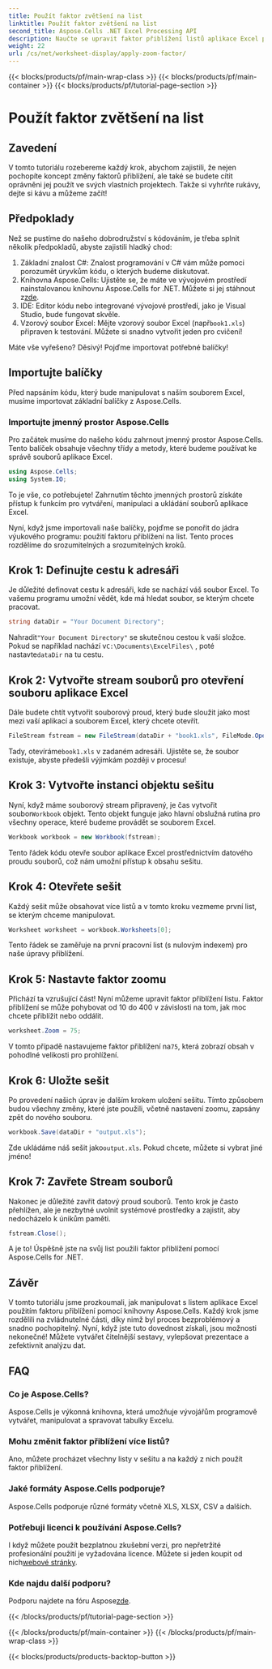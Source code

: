 ```yaml
---
title: Použít faktor zvětšení na list
linktitle: Použít faktor zvětšení na list
second_title: Aspose.Cells .NET Excel Processing API
description: Naučte se upravit faktor přiblížení listů aplikace Excel pomocí Aspose.Cells pro .NET. Průvodce krok za krokem pro lepší čitelnost a prezentaci dat.
weight: 22
url: /cs/net/worksheet-display/apply-zoom-factor/
---
```


{{< blocks/products/pf/main-wrap-class >}}
{{< blocks/products/pf/main-container >}}
{{< blocks/products/pf/tutorial-page-section >}}

# Použít faktor zvětšení na list

## Zavedení

V tomto tutoriálu rozebereme každý krok, abychom zajistili, že nejen pochopíte koncept změny faktorů přiblížení, ale také se budete cítit oprávněni jej použít ve svých vlastních projektech. Takže si vyhrňte rukávy, dejte si kávu a můžeme začít!

## Předpoklady

Než se pustíme do našeho dobrodružství s kódováním, je třeba splnit několik předpokladů, abyste zajistili hladký chod:

1. Základní znalost C#: Znalost programování v C# vám může pomoci porozumět úryvkům kódu, o kterých budeme diskutovat.
2. Knihovna Aspose.Cells: Ujistěte se, že máte ve vývojovém prostředí nainstalovanou knihovnu Aspose.Cells for .NET. Můžete si jej stáhnout z[zde](https://releases.aspose.com/cells/net/).
3. IDE: Editor kódu nebo integrované vývojové prostředí, jako je Visual Studio, bude fungovat skvěle.
4.  Vzorový soubor Excel: Mějte vzorový soubor Excel (např`book1.xls`) připraven k testování. Můžete si snadno vytvořit jeden pro cvičení!

Máte vše vyřešeno? Děsivý! Pojďme importovat potřebné balíčky!

## Importujte balíčky

Před napsáním kódu, který bude manipulovat s naším souborem Excel, musíme importovat základní balíčky z Aspose.Cells. 

### Importujte jmenný prostor Aspose.Cells

Pro začátek musíme do našeho kódu zahrnout jmenný prostor Aspose.Cells. Tento balíček obsahuje všechny třídy a metody, které budeme používat ke správě souborů aplikace Excel.

```csharp
using Aspose.Cells;
using System.IO;
```

To je vše, co potřebujete! Zahrnutím těchto jmenných prostorů získáte přístup k funkcím pro vytváření, manipulaci a ukládání souborů aplikace Excel.

Nyní, když jsme importovali naše balíčky, pojďme se ponořit do jádra výukového programu: použití faktoru přiblížení na list. Tento proces rozdělíme do srozumitelných a srozumitelných kroků.

## Krok 1: Definujte cestu k adresáři

Je důležité definovat cestu k adresáři, kde se nachází váš soubor Excel. To vašemu programu umožní vědět, kde má hledat soubor, se kterým chcete pracovat.

```csharp
string dataDir = "Your Document Directory";
```

 Nahradit`"Your Document Directory"` se skutečnou cestou k vaší složce. Pokud se například nachází v`C:\Documents\ExcelFiles\` , poté nastavte`dataDir` na tu cestu.

## Krok 2: Vytvořte stream souborů pro otevření souboru aplikace Excel

Dále budete chtít vytvořit souborový proud, který bude sloužit jako most mezi vaší aplikací a souborem Excel, který chcete otevřít.

```csharp
FileStream fstream = new FileStream(dataDir + "book1.xls", FileMode.Open);
```

 Tady, otevíráme`book1.xls` v zadaném adresáři. Ujistěte se, že soubor existuje, abyste předešli výjimkám později v procesu!

## Krok 3: Vytvořte instanci objektu sešitu

 Nyní, když máme souborový stream připravený, je čas vytvořit soubor`Workbook` objekt. Tento objekt funguje jako hlavní obslužná rutina pro všechny operace, které budeme provádět se souborem Excel.

```csharp
Workbook workbook = new Workbook(fstream);
```

Tento řádek kódu otevře soubor aplikace Excel prostřednictvím datového proudu souborů, což nám umožní přístup k obsahu sešitu.

## Krok 4: Otevřete sešit

Každý sešit může obsahovat více listů a v tomto kroku vezmeme první list, se kterým chceme manipulovat.

```csharp
Worksheet worksheet = workbook.Worksheets[0];
```

Tento řádek se zaměřuje na první pracovní list (s nulovým indexem) pro naše úpravy přiblížení.

## Krok 5: Nastavte faktor zoomu

Přichází ta vzrušující část! Nyní můžeme upravit faktor přiblížení listu. Faktor přiblížení se může pohybovat od 10 do 400 v závislosti na tom, jak moc chcete přiblížit nebo oddálit.

```csharp
worksheet.Zoom = 75;
```

 V tomto případě nastavujeme faktor přiblížení na`75`, která zobrazí obsah v pohodlné velikosti pro prohlížení.

## Krok 6: Uložte sešit

Po provedení našich úprav je dalším krokem uložení sešitu. Tímto způsobem budou všechny změny, které jste použili, včetně nastavení zoomu, zapsány zpět do nového souboru.

```csharp
workbook.Save(dataDir + "output.xls");
```

 Zde ukládáme náš sešit jako`output.xls`. Pokud chcete, můžete si vybrat jiné jméno!

## Krok 7: Zavřete Stream souborů

Nakonec je důležité zavřít datový proud souborů. Tento krok je často přehlížen, ale je nezbytné uvolnit systémové prostředky a zajistit, aby nedocházelo k únikům paměti.

```csharp
fstream.Close();
```

A je to! Úspěšně jste na svůj list použili faktor přiblížení pomocí Aspose.Cells for .NET. 

## Závěr

V tomto tutoriálu jsme prozkoumali, jak manipulovat s listem aplikace Excel použitím faktoru přiblížení pomocí knihovny Aspose.Cells. Každý krok jsme rozdělili na zvládnutelné části, díky nimž byl proces bezproblémový a snadno pochopitelný. Nyní, když jste tuto dovednost získali, jsou možnosti nekonečné! Můžete vytvářet čitelnější sestavy, vylepšovat prezentace a zefektivnit analýzu dat.

## FAQ

### Co je Aspose.Cells?  
Aspose.Cells je výkonná knihovna, která umožňuje vývojářům programově vytvářet, manipulovat a spravovat tabulky Excelu.

### Mohu změnit faktor přiblížení více listů?  
Ano, můžete procházet všechny listy v sešitu a na každý z nich použít faktor přiblížení.

### Jaké formáty Aspose.Cells podporuje?  
Aspose.Cells podporuje různé formáty včetně XLS, XLSX, CSV a dalších.

### Potřebuji licenci k používání Aspose.Cells?  
 I když můžete použít bezplatnou zkušební verzi, pro nepřetržité profesionální použití je vyžadována licence. Můžete si jeden koupit od nich[webové stránky](https://purchase.aspose.com/buy).

### Kde najdu další podporu?  
 Podporu najdete na fóru Aspose[zde](https://forum.aspose.com/c/cells/9).


{{< /blocks/products/pf/tutorial-page-section >}}

{{< /blocks/products/pf/main-container >}}
{{< /blocks/products/pf/main-wrap-class >}}

{{< blocks/products/products-backtop-button >}}
